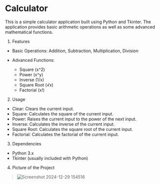 # Calculator
This is a simple calculator application built using Python and Tkinter. The application provides basic arithmetic operations as well as some advanced mathematical functions.

1. Features
  * Basic Operations: Addition, Subtraction, Multiplication, Division
  
  * Advanced Functions:
      * Square (x^2)
      * Power (x^y)
      * Inverse (1/x)
      * Square Root (√x)
      * Factorial (x!)
2. Usage
  * Clear: Clears the current input.
  * Square: Calculates the square of the current input.
  * Power: Raises the current input to the power of the next input.
  * Inverse: Calculates the inverse of the current input.
  * Square Root: Calculates the square root of the current input.
  * Factorial: Calculates the factorial of the current input.

3. Dependencies
  * Python 3.x
  * Tkinter (usually included with Python)

4. Picture of the Project
  
  > ![Screenshot 2024-12-29 154516](https://github.com/user-attachments/assets/6a86892e-3965-40f1-98f1-ef648e89e7de)
